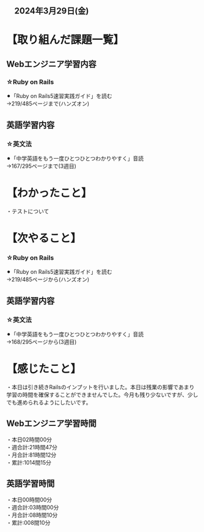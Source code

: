 ## 　2024年3月29日(金)
# 【取り組んだ課題一覧】
## Webエンジニア学習内容
### ☆Ruby on Rails
⚫︎「Ruby on Rails5速習実践ガイド」を読む<br>
→219/485ページまで(ハンズオン)<br>
## 英語学習内容
### ☆英文法
⚫︎「中学英語をもう一度ひとつひとつわかりやすく」音読<br>
→167/295ページまで(3週目)<br>
# 【わかったこと】
・テストについて<br>
# 【次やること】
### ☆Ruby on Rails
⚫︎「Ruby on Rails5速習実践ガイド」を読む<br>
→219/485ページから(ハンズオン)<br>
## 英語学習内容
### ☆英文法
⚫︎「中学英語をもう一度ひとつひとつわかりやすく」音読<br>
→168/295ページから(3週目)<br>
# 【感じたこと】
・本日は引き続きRailsのインプットを行いました。本日は残業の影響であまり学習の時間を確保することができませんでした。今月も残り少ないですが、少しでも進められるようにしたいです。<br>
## Webエンジニア学習時間
・本日02時間00分<br>
・週合計:21時間47分<br>
・月合計:81時間12分<br>
・累計:1014間15分<br>
## 英語学習時間
・本日00時間00分<br>
・週合計:03時間00分<br>
・月合計:08時間10分<br>
・累計:008間10分<br>
